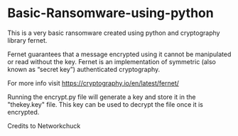 # Basic-Ransomware-using-python
This is a very basic ransomware created using python and cryptography library fernet.

Fernet guarantees that a message encrypted using it cannot be manipulated or read without the key. Fernet is an implementation of symmetric (also known as “secret key”) authenticated cryptography.

For more info visit https://cryptography.io/en/latest/fernet/

Running the encrypt.py file will generate a key and store it in the "thekey.key" file. This key can be used to decrypt the file once it is encrypted.

Credits to Networkchuck

